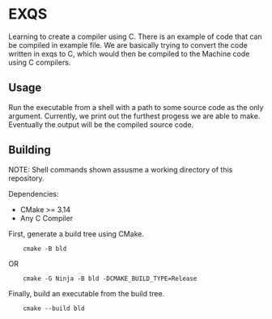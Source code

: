 # EXQS

Learning to create a compiler using C.
There is an example of code that can be compiled in example file.
We are basically trying to convert the code written in exqs to C, which would then be compiled to the Machine code using C compilers. 

## Usage
Run the executable from a shell with a path to some source code as the only argument. Currently, we print out the furthest progess we are able to make. Eventually the output will be the compiled source code.

## Building
NOTE: Shell commands shown assusme a working directory of this repository.

Dependencies:
- CMake >= 3.14
- Any C Compiler

First, generate a build tree using CMake.
```shell
    cmake -B bld
```
OR
```shell
    cmake -G Ninja -B bld -DCMAKE_BUILD_TYPE=Release
```
Finally, build an executable from the build tree.
```shell
    cmake --build bld
```